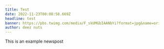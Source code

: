 ```yaml
---
title: Test
date: 2022-11-23T00:08:58.669Z
headline: test
banner: https://pbs.twimg.com/media/F_skUMGbIAANbYi?format=jpg&name=orig
author: deez nuts
---
```


This is an example newspost
